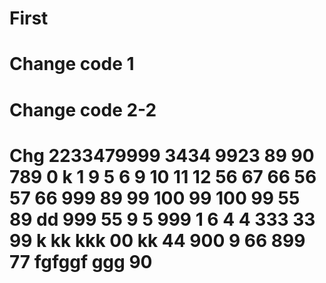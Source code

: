 # First
# Change code 1
# Change code 2-2
# Chg 2233479999 3434   9923   89 90 789 0 k 1 9 5 6 9 10 11 12 56 67 66 56 57 66 999 89 99 100 99 100 99  55 89 dd 999 55 9 5 999 1 6 4 4 333 33 99 k kk kkk 00 kk 44 900 9 66 899 77 fgfggf  ggg 90
